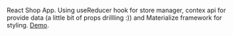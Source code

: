 React Shop App.  Using useReducer hook for store manager, contex api for provide data (a little bit of props drillling :)) and Materialize framework for styling.
 [Demo](https://the-lensky.github.io/shop).
